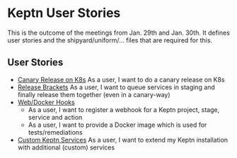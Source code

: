 # Keptn User Stories

This is the outcome of the meetings from Jan. 29th and Jan. 30th. It defines user stories and the shipyard/uniform/... files that are required for this.

## User Stories

- [Canary Release on K8s](canary_k8s/) As a user, I want to do a canary release on K8s
- [Release Brackets](release_brackets/) As a user, I want to queue services in staging and finally release them together (even in a canary-way)
- [Web/Docker Hooks](hooks/) 
  - As a user, I want to register a webhook for a Keptn project, stage, service and action
  - As a user, I want to provide a Docker image which is used for tests/remediations​
- [Custom Keptn Services](custom_services/) As a user, I want to extend my Keptn installation with additional (custom) services
